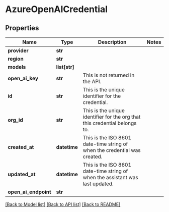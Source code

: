 # AzureOpenAICredential

## Properties
Name | Type | Description | Notes
------------ | ------------- | ------------- | -------------
**provider** | **str** |  | 
**region** | **str** |  | 
**models** | **list[str]** |  | 
**open_ai_key** | **str** | This is not returned in the API. | 
**id** | **str** | This is the unique identifier for the credential. | 
**org_id** | **str** | This is the unique identifier for the org that this credential belongs to. | 
**created_at** | **datetime** | This is the ISO 8601 date-time string of when the credential was created. | 
**updated_at** | **datetime** | This is the ISO 8601 date-time string of when the assistant was last updated. | 
**open_ai_endpoint** | **str** |  | 

[[Back to Model list]](../README.md#documentation-for-models) [[Back to API list]](../README.md#documentation-for-api-endpoints) [[Back to README]](../README.md)


